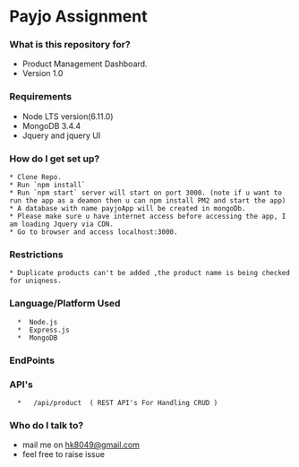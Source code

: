# Payjo Assignment
   
### What is this repository for? ###

*   Product Management Dashboard.
*   Version 1.0   

### Requirements ###

 * Node LTS version(6.11.0) 
 * MongoDB 3.4.4
 * Jquery and jquery UI
 
 
### How do I get set up? ###
    * Clone Repo.
    * Run `npm install` 
    * Run `npm start` server will start on port 3000. (note if u want to run the app as a deamon then u can npm install PM2 and start the app)
    * A database with name payjoApp will be created in mongoDb.
    * Please make sure u have internet access before accessing the app, I am loading Jquery via CDN.
    * Go to browser and access localhost:3000.
    
### Restrictions
    * Duplicate products can't be added ,the product name is being checked for uniqness.


### Language/Platform Used ### 
      *  Node.js
      *  Express.js
      *  MongoDB

         
 ### EndPoints
  ### API's
      *   /api/product  ( REST API's For Handling CRUD )    
      
              
### Who do I talk to? ###

* mail me on hk8049@gmail.com
* feel free to raise issue 
